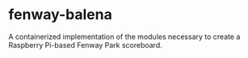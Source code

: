 # fenway-balena

A containerized implementation of the modules necessary to create a Raspberry Pi-based Fenway Park scoreboard.

